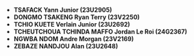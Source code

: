 - **TSAFACK Yann Junior (23U2905)** 
- **DONGMO TSAKENG Ryan Terry (23V2250)** 
- **TCHIO KUETE Verlain Junior (23U2692)** 
- **TCHEUTCHOUA TCHINDA MAFFO Jordan Le Roi (24G2367)** 
- **NGWBA NDOM Andre Morgan (23V2169)**  
- **ZEBAZE NANDJOU Alan (23U2648)**
